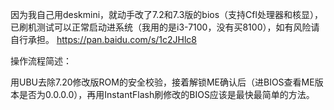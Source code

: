 因为我自己用deskmini，就动手改了7.2和7.3版的bios（支持Cfl处理器和核显），
已刷机测试可以正常启动进系统（我用的是i3-7100，没有买8100），如有风险请自行承担。
https://pan.baidu.com/s/1c2JHlc8

操作流程简述：

用UBU去除7.20修改版ROM的安全校验，接着解锁ME确认后（进BIOS查看ME版本是否为0.0.0.0），再用InstantFlash刷修改的BIOS应该是最快最简单的方法。








